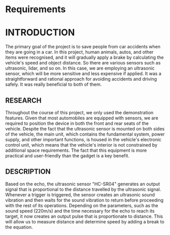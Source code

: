 # Requirements

 # INTRODUCTION 
  The primary goal of the project is to save people from car accidents when they are going in a car. In this project, human animals, autos, and other items were recognised, and it will gradually apply a brake by calculating the vehicle's speed and object distance. So there are various sensors such as ultrasonic, lidar, and so on. In this case, we are employing an ultrasonic sensor, which will be more sensitive and less expensive if applied. It was a straightforward and rational approach for avoiding accidents and driving safely. It was really beneficial to both of them.
  
## RESEARCH 
Throughout the course of this project, we only used the demonstration features. Given that most automobiles are equipped with sensors, we are required to position the device in both the front and rear seats of the vehicle. Despite the fact that the ultrasonic sensor is mounted on both sides of the vehicle, the main unit, which contains the fundamental system, power supply, and other important functions, is housed in the vehicle's electronic control unit, which means that the vehicle's interior is not constrained by additional space requirements. The fact that this equipment is more practical and user-friendly than the gadget is a key benefit.

## DESCRIPTION
Based on the echo, the ultrasonic sensor "HC-SR04" generates an output signal that is proportional to the distance travelled by the ultrasonic signal. Whenever a trigger is triggered, the sensor creates an ultrasonic sound vibration and then waits for the sound vibration to return before proceeding with the rest of its operations. Depending on the parameters, such as the sound speed (220m/s) and the time necessary for the echo to reach its target, it now creates an output pulse that is proportionate to distance. This will allow us to measure distance and determine speed by adding a break to the equation.
